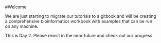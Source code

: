 #Welcome

We are just starting to migrate our tutorials to a gitbook and will be creating a comprehensive bioinformatics workbook with examples that can be run on any machine.  


 
This is Day 2. Please revisit in the near future and check out our progress. 





